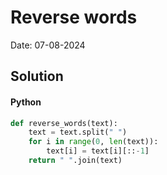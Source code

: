 # Reverse words

Date: 07-08-2024

## Solution
#### Python
```python
def reverse_words(text):
    text = text.split(" ")
    for i in range(0, len(text)):
        text[i] = text[i][::-1]
    return " ".join(text)
```